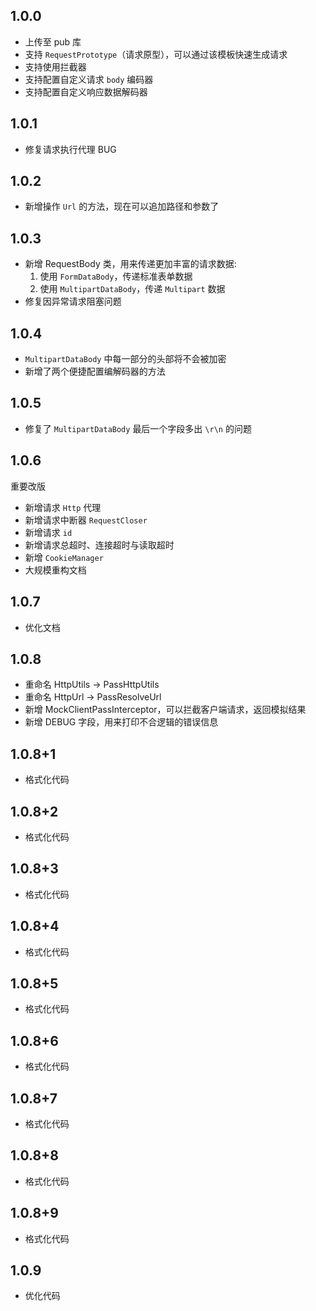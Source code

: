 ## 1.0.0

- 上传至 pub 库
- 支持 ``RequestPrototype``（请求原型），可以通过该模板快速生成请求
- 支持使用拦截器
- 支持配置自定义请求 ``body`` 编码器
- 支持配置自定义响应数据解码器

## 1.0.1

- 修复请求执行代理 BUG

## 1.0.2

- 新增操作 `Url` 的方法，现在可以追加路径和参数了

## 1.0.3

- 新增 RequestBody 类，用来传递更加丰富的请求数据:
    1. 使用 ``FormDataBody``，传递标准表单数据
    2. 使用 ``MultipartDataBody``，传递 `Multipart` 数据
- 修复因异常请求阻塞问题

## 1.0.4

- `MultipartDataBody` 中每一部分的头部将不会被加密
- 新增了两个便捷配置编解码器的方法

## 1.0.5

- 修复了 `MultipartDataBody` 最后一个字段多出 `\r\n` 的问题

## 1.0.6

重要改版

- 新增请求 `Http` 代理
- 新增请求中断器 `RequestCloser`
- 新增请求 `id`
- 新增请求总超时、连接超时与读取超时
- 新增 `CookieManager`
- 大规模重构文档 

## 1.0.7 

- 优化文档

## 1.0.8

- 重命名 HttpUtils -> PassHttpUtils
- 重命名 HttpUrl -> PassResolveUrl
- 新增 MockClientPassInterceptor，可以拦截客户端请求，返回模拟结果
- 新增 DEBUG 字段，用来打印不合逻辑的错误信息

## 1.0.8+1

- 格式化代码

## 1.0.8+2

- 格式化代码

## 1.0.8+3

- 格式化代码

## 1.0.8+4

- 格式化代码

## 1.0.8+5

- 格式化代码

## 1.0.8+6

- 格式化代码

## 1.0.8+7

- 格式化代码

## 1.0.8+8

- 格式化代码

## 1.0.8+9

- 格式化代码

## 1.0.9

- 优化代码

